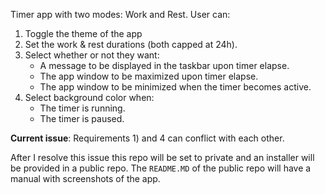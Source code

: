 Timer app with two modes: Work and Rest. User can:
1. Toggle the theme of the app
2. Set the work & rest durations (both capped at 24h).
3. Select whether or not they want:
   - A message to be displayed in the taskbar upon timer elapse.
   - The app window to be maximized upon timer elapse.
   - The app window to be minimized when the timer becomes active.
4. Select background color when:
   - The timer is running.
   - The timer is paused.

**Current issue**: Requirements 1) and 4 can conflict with each other.

After I resolve this issue this repo will be set to private and an installer will be provided in a public repo. The `README.MD` of the public repo will have a manual with screenshots of the app.
